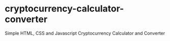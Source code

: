 # cryptocurrency-calculator-converter
Simple HTML, CSS and Javascript Cryptocurrency Calculator and Converter

